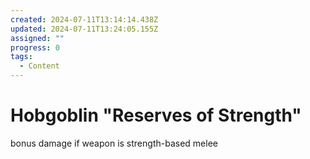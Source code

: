 ```yaml
---
created: 2024-07-11T13:14:14.438Z
updated: 2024-07-11T13:24:05.155Z
assigned: ""
progress: 0
tags:
  - Content
---
```


# Hobgoblin "Reserves of Strength"

bonus damage if weapon is strength-based melee
